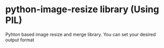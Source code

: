 # python-image-resize library (Using PIL)

Pyhton based image resize and merge library. You can set your desired output format
